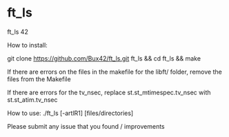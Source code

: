 # ft_ls
ft_ls 42

How to install:

git clone https://github.com/Bux42/ft_ls.git ft_ls && cd ft_ls && make

If there are errors on the files in the makefile for the libft/ folder, remove the files from the Makefile

If there are errors for the tv_nsec, replace st.st_mtimespec.tv_nsec with st.st_atim.tv_nsec

How to use:
./ft_ls [-artlR1] [files/directories]

Please submit any issue that you found / improvements

